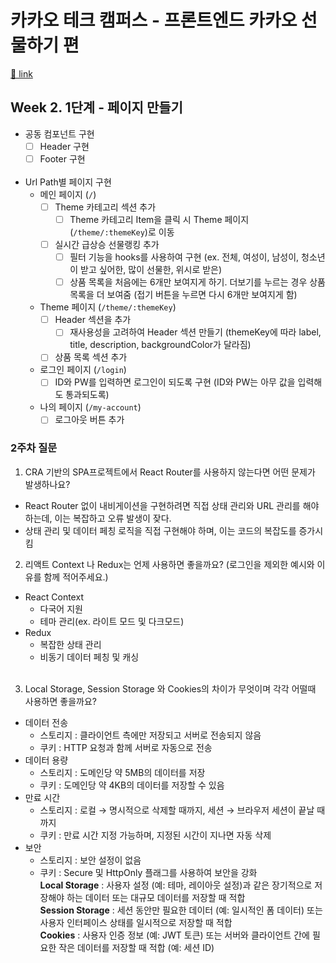 # 카카오 테크 캠퍼스 - 프론트엔드 카카오 선물하기 편

[🔗 link](https://edu.nextstep.camp/s/hazAC9xa)

## Week 2. 1단계 - 페이지 만들기

- 공동 컴포넌트 구현<br/>
  - [ ] Header 구현<br/>
  - [ ] Footer 구현<br/>
        <br/>
- Url Path별 페이지 구현<br/>
  - 메인 페이지 (`/`)<br/>
    - [ ] Theme 카테고리 섹션 추가<br/>
      - [ ] Theme 카테고리 Item을 클릭 시 Theme 페이지(`/theme/:themeKey`)로 이동<br/>
    - [ ] 실시간 급상승 선물랭킹 추가<br/>
      - [ ] 필터 기능을 hooks를 사용하여 구현 (ex. 전체, 여성이, 남성이, 청소년이 받고 싶어한, 많이 선물한, 위시로 받은)<br/>
      - [ ] 상품 목록을 처음에는 6개만 보여지게 하기. 더보기를 누르는 경우 상품 목록을 더 보여줌 (접기 버튼을 누르면 다시 6개만 보여지게 함)<br/>
  - Theme 페이지 (`/theme/:themeKey`)<br/>
    - [ ] Header 섹션을 추가<br/>
      - [ ] 재사용성을 고려하여 Header 섹션 만들기 (themeKey에 따라 label, title, description, backgroundColor가 달라짐)<br/>
    - [ ] 상품 목록 섹션 추가<br/>
  - 로그인 페이지 (`/login`)<br/>
    - [ ] ID와 PW를 입력하면 로그인이 되도록 구현 (ID와 PW는 아무 값을 입력해도 통과되도록)<br/>
  - 나의 페이지 (`/my-account`)<br/>
    - [ ] 로그아웃 버튼 추가

### 2주차 질문

1. CRA 기반의 SPA프로젝트에서 React Router를 사용하지 않는다면 어떤 문제가 발생하나요?<br/>
  - React Router 없이 내비게이션을 구현하려면 직접 상태 관리와 URL 관리를 해야하는데, 이는 복잡하고 오류 발생이 잦다.<br/>
  - 상태 관리 및 데이터 페칭 로직을 직접 구현해야 하며, 이는 코드의 복잡도를 증가시킴<br/>

2. 리액트 Context 나 Redux는 언제 사용하면 좋을까요? (로그인을 제외한 예시와 이유를 함께 적어주세요.)<br/>
  - React Context<br/>
    - 다국어 지원<br/>
    - 테마 관리(ex. 라이트 모드 및 다크모드)<br/>
  - Redux<br/>
    - 복잡한 상태 관리<br/>
    - 비동기 데이터 페칭 및 캐싱<br/>
    <br/>
3. Local Storage, Session Storage 와 Cookies의 차이가 무엇이며 각각 어떨때 사용하면 좋을까요?<br/>
  - 데이터 전송<br/>
    - 스토리지 : 클라이언트 측에만 저장되고 서버로 전송되지 않음<br/>
    - 쿠키 : HTTP 요청과 함께 서버로 자동으로 전송<br/>
  - 데이터 용량<br/>
    - 스토리지 : 도메인당 약 5MB의 데이터를 저장<br/>
    - 쿠키 : 도메인당 약 4KB의 데이터를 저장할 수 있음<br/>
  - 만료 시간<br/>
    - 스토리지 : 로컬 → 명시적으로 삭제할 때까지, 세션 → 브라우저 세션이 끝날 때까지<br/>
    - 쿠키 : 만료 시간 지정 가능하며, 지정된 시간이 지나면 자동 삭제<br/>
  - 보안<br/>
    - 스토리지 : 보안 설정이 없음<br/>
    - 쿠키 : Secure 및 HttpOnly 플래그를 사용하여 보안을 강화<br/>
  **Local Storage** : 사용자 설정 (예: 테마, 레이아웃 설정)과 같은 장기적으로 저장해야 하는 데이터 또는 대규모 데이터를 저장할 때 적합<br/>
  **Session Storage** : 세션 동안만 필요한 데이터 (예: 일시적인 폼 데이터) 또는 사용자 인터페이스 상태를 일시적으로 저장할 때 적합<br/>
  **Cookies** : 사용자 인증 정보 (예: JWT 토큰) 또는 서버와 클라이언트 간에 필요한 작은 데이터를 저장할 때 적합 (예: 세션 ID)

